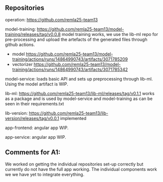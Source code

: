 ## Repositories
operation: https://github.com/remla25-team13

model-training: https://github.com/remla25-team13/model-training/releases/tag/v0.0.8 model training works, we use the lib-ml repo for pre-processing and upload the artefacts of the generated files through github actions.
- model https://github.com/remla25-team13/model-training/actions/runs/14864990743/artifacts/3071785209
- vectorizer https://github.com/remla25-team13/model-training/actions/runs/14864990743/artifacts/3071785342

model-service: loads basic API and sets up preprocessing through lib-ml. Using the model artifact is WIP.

lib-ml: https://github.com/remla25-team13/lib-ml/releases/tag/v0.1.1 works as a package and is used by model-service and model-training as can be seen in their requirements.txt

lib-version: https://github.com/remla25-team13/lib-version/releases/tag/v0.0.1 implemented

app-frontend: angular app WIP.

app-service: angular app WIP.

## Comments for A1:
We worked on getting the individual repositories set-up correctly but currently do not have the full app working.
The individual components work we we have yet to integrate everything.
